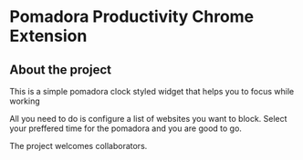 # Pomadora Productivity Chrome Extension

## About the project

This is a simple pomadora clock styled widget that helps you to focus while working

All you need to do is configure a list of websites you want to block.
Select your preffered time for the pomadora and you are good to go. 


The project welcomes collaborators.